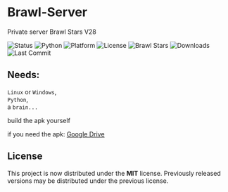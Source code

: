 # Brawl-Server
Private server Brawl Stars V28

![Status](https://img.shields.io/badge/Status-Active-brightgreen.svg)
![Python](https://img.shields.io/badge/Python-3.8+-blue.svg)
![Platform](https://img.shields.io/badge/Platform-Linux%20%7C%20Windows-lightgrey.svg)
![License](https://img.shields.io/badge/License-MIT-green.svg)
![Brawl Stars](https://img.shields.io/badge/Brawl%20Stars-V28-red.svg)
![Downloads](https://img.shields.io/github/downloads/DEVELOPERcreatinon/Brawl-Stars-Server-V28/total)
![Last Commit](https://img.shields.io/github/last-commit/DEVELOPERcreatinon/Brawl-Stars-Server-V28)

## Needs:
`Linux` or `Windows`, <br>
`Python`, <br>
a `brain...`

build the apk yourself

if you need the apk: <a href="https://drive.google.com/file/d/1uHCtm_cSvI3V3CO6yG1ZEYDAaN0ONfx_/view?usp=sharing"> Google Drive <a> 

## License

This project is now distributed under the **MIT** license.
Previously released versions may be distributed under the previous license.
